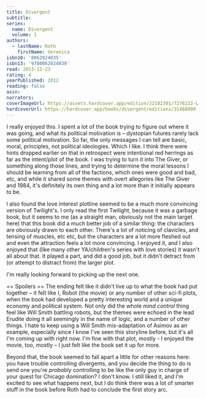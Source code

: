 ```yaml
---
title: Divergent
subtitle:
series:
  name: Divergent
  volume: 1
authors:
  - lastName: Roth
    firstName: Veronica
isbn10: '0062024035'
isbn13: '9780062024039'
read: 2013-12-23
rating: 4
yearPublished: 2012
reading: false
asin:
narrators:
coverImageUrl: https://assets.hardcover.app/edition/22182301/7276222-L.jpg
hardcoverUrl: https://hardcover.app/books/divergent/editions/31468999
---
```


I really enjoyed this. I spent a lot of the book trying to figure out where it was going, and what its political motivation is – dystopian futures rarely lack some political motivation. So far, the only messages I can tell are basic, moral, principles, not political ideologies. Which I like. I think there were hints dropped earlier on that in retrospect were intentional red herrings as far as the intent/plot of the book. I was trying to turn it into The Giver, or something along those lines, and trying to determine the moral lessons I should be learning from all of the factions, which ones were good and bad, etc, and while it shared some themes with overt allegories like The Giver and 1984, it's definitely its own thing and a lot more than it initially appears to be.

I also found the love interest plotline seemed to be a much more convincing version of Twilight's. I only read the first Twilight, because it was a garbage book, but it seems to me (as a straight man, obviously not the main target here) that this book did a much better job of a similar thing: the characters are obviously drawn to each other. There's a lot of noticing of clavicles, and tensing of muscles, etc etc, but the characters are a lot more fleshed out and even the attraction feels a lot more convincing. I enjoyed it, and I also enjoyed that (like many other YA/children's series with love stories) it wasn't all about that. It played a part, and did a good job, but it didn't detract from (or attempt to distract from) the larger plot.

I'm really looking forward to picking up the next one.

== Spoilers ==
<x-spoiler>
The ending felt like it didn't live up to what the book had put together – it felt like I, Robot (the movie) or any number of other sci-fi plots, when the book had developed a pretty interesting world and a unique economy and political system. Not only did the whole _mind control_ thing feel like Will Smith battling robots, but the themes were echoed in the lead Erudite doing it all seemingly in the name of logic, and a number of other things. I hate to keep using a Will Smith mis-adaptation of Asimov as an example, especially since I know I've seen this storyline before, but it's all I'm coming up with right now. I'm fine with that plot, mostly - I enjoyed the movie, too, mostly – I just felt like the book set it up for more.

Beyond that, the book seemed to fall apart a little for other reasons here: you have trouble controlling divergents, and you decide the thing to do is send one you're _probably_ controlling to be like the only guy in charge of your quest for Chicago domination? I don't know. I still liked it, and I'm excited to see what happens next, but I do think there was a lot of smarter stuff in the book before Roth had to conclude the first story arc.
</x-spoiler>
